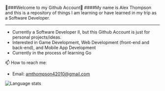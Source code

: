 :metal:###Welcome to my Github Account:metal:
####My name is Alex Thompson and this is a repository of things I am learning or have learned in my trip as a Software Developer.

<hr/>

* Currently a Software Developer II, but this Github Account is just for personal projects/ideas.
* Interested in Game Development, Web Development (front-end and back-end), and Mobile App Development
* Currently in the process of learning Go

📫 How to reach me: 

* Email: amthompson42010@gmail.com

![Language stats](https://github-readme-stats.vercel.app/api/top-langs/?username=amthompson42010&count_private=true&show_icons=true&theme=dark&layout=compact)

<!--
**amthompson42010/amthompson42010** is a ✨ _special_ ✨ repository because its `README.md` (this file) appears on your GitHub profile.

Here are some ideas to get you started:

- 🔭 I’m currently working on ...
- 🌱 I’m currently learning ...
- 👯 I’m looking to collaborate on ...
- 🤔 I’m looking for help with ...
- 💬 Ask me about ...
- 📫 How to reach me: ...
- 😄 Pronouns: ...
- ⚡ Fun fact: ...
-->
